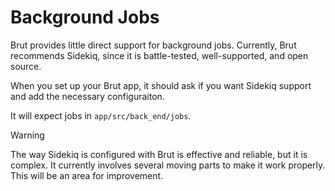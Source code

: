 # Background Jobs

Brut provides little direct support for background jobs. Currently, Brut recommends Sidekiq, since it is
battle-tested, well-supported, and open source.

When you set up your Brut app, it should ask if you want Sidekiq support and add the necessary configuraiton.

It will expect jobs in `app/src/back_end/jobs`.

> [!WARNING]
> The way Sidekiq is configured with Brut is effective and reliable, but it is complex.  It currently
> involves several moving parts to make it work properly.  This will be an area for improvement.


